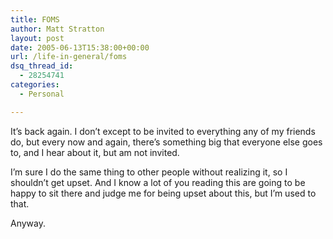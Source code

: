 ```yaml
---
title: FOMS
author: Matt Stratton
layout: post
date: 2005-06-13T15:38:00+00:00
url: /life-in-general/foms
dsq_thread_id:
  - 28254741
categories:
  - Personal

---
```

It&#8217;s back again. I don&#8217;t except to be invited to everything any of my friends do, but every now and again, there&#8217;s something big that everyone else goes to, and I hear about it, but am not invited.

I&#8217;m sure I do the same thing to other people without realizing it, so I shouldn&#8217;t get upset. And I know a lot of you reading this are going to be happy to sit there and judge me for being upset about this, but I&#8217;m used to that.

Anyway.